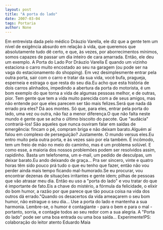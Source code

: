 ```yaml
---
layout: post
title: "A porta do lado"
date: 2007-03-04
tags: Portaria
author: None
---
```

Em entrevista dada pelo médico Dráuzio Varella, ele diz que a gente tem um nível de exigência absurdo em relação à vida, que queremos que absolutamente tudo dê certo, e que, às vezes, por aborrecimentos mínimos, somos capazes de passar um dia inteiro de cara amarrada. Então, ele deu um exemplo.
A Porta do Lado
Por Dráuzio Varella
É quando um vizinho estaciona o carro muito encostado ao seu na garagem (ou pode ser na vaga do estacionamento do shopping). Em vez desimplesmente entrar pela outra porta, sair com o carro e tratar da sua vida, você bufa, pragueja, esperneia e estraga o que resta do seu dia.Eu acho que esta história de dois carros alinhados, impedindo a abertura da porta do motorista, é um bom exemplo do que torna a vida de algumas pessoas melhor, e de outras, pior. 
Tem gente que tem a vida muito parecida com a de seus amigos, mas não entende por que eles parecem ser tão mais felizes.Será que nada dá errado pra eles? Dá aos montes. Só que, para eles, entrar pela porta do lado, uma vez ou outra, não faz a menor diferença.O que não falta neste mundo é gente que se acha o último biscoito do pacote. Que \"audácia\" contrariá-los! São aqueles que nunca ouviram falar em saídas de emergência: fincam o pé, compram briga e não deixam barato.Alguém aí falou em complexo de perseguição? Justamente. O mundo versus eles.Eu entro muito pela outra porta, e às vezes saio por ela também. 
É incômodo, tem um freio de mão no meio do caminho, mas é um problema solúvel. E como esse, a maioria dos nossos problemões podem ser resolvidos assim, rapidinho. Basta um telefonema, um e-mail, um pedido de desculpas, um deixar barato.Eu ando deixando de graça... Pra ser sincero, vinte e quatro horas têm sido pouco prá tudo o que eu tenho que fazer, então não vou perder ainda mais tempo ficando mal-humorado.Se eu procurar, vou encontrar dezenas de situações irritantes e gente idem; pilhas de pessoas que vão atrasar meu dia. Então eu uso a \"porta do lado\" e vou tratar do que é importante de fato.Eis a chave do mistério, a fórmula da felicidade, o elixir do bom humor, a razão por que parece que tão pouca coisa na vida dos outros dá errado.\"Quando os desacertos da vida ameaçarem o seu bom humor, não estrague o seu dia... Use a porta do lado e mantenha a sua harmonia. 
Lembre-se, o humor é contagiante - para o bem e para o mal - portanto, sorria, e contagie todos ao seu redor com a sua alegria.
A \"Porta do lado\" pode ser uma boa entrada ou uma boa saída... Experimente!PS: colaboração do leitor atento Eduardo Maia 